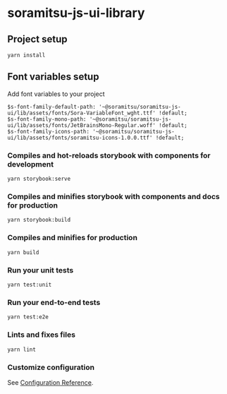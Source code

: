 # soramitsu-js-ui-library

## Project setup
```
yarn install
```

## Font variables setup
Add font variables to your project

```
$s-font-family-default-path: '~@soramitsu/soramitsu-js-ui/lib/assets/fonts/Sora-VariableFont_wght.ttf' !default;
$s-font-family-mono-path: '~@soramitsu/soramitsu-js-ui/lib/assets/fonts/JetBrainsMono-Regular.woff' !default;
$s-font-family-icons-path: '~@soramitsu/soramitsu-js-ui/lib/assets/fonts/soramitsu-icons-1.0.0.ttf' !default;
```


### Compiles and hot-reloads storybook with components for development
```
yarn storybook:serve
```

### Compiles and minifies storybook with components and docs for production
```
yarn storybook:build
```

### Compiles and minifies for production
```
yarn build
```

### Run your unit tests
```
yarn test:unit
```

### Run your end-to-end tests
```
yarn test:e2e
```

### Lints and fixes files
```
yarn lint
```

### Customize configuration
See [Configuration Reference](https://cli.vuejs.org/config/).

